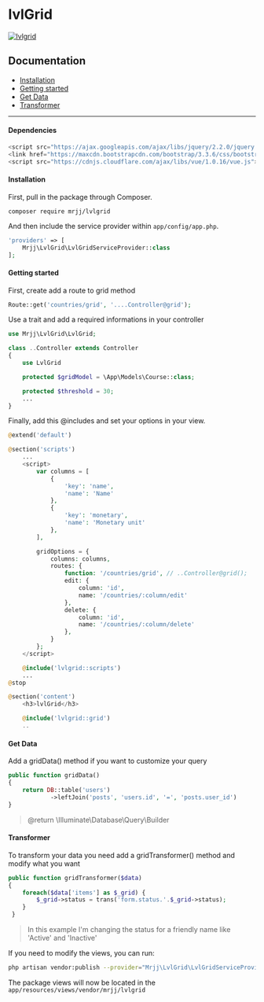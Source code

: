 # lvlGrid

<a href="https://github.com/marcosrjjunior/lvlgrid/"><img src="https://cloud.githubusercontent.com/assets/5287262/13515471/50e314fe-e190-11e5-85fb-3bf3cf9b6129.jpg" alt="lvlgrid"></a>

## Documentation
 * [Installation](#installation) 
 * [Getting started](#getting-started) 
 * [Get Data](#get-data) 
 * [Transformer](#transformer) 

___
#### Dependencies  

```js  
<script src="https://ajax.googleapis.com/ajax/libs/jquery/2.2.0/jquery.min.js"></script>
<link href="https://maxcdn.bootstrapcdn.com/bootstrap/3.3.6/css/bootstrap.min.css">
<script src="https://cdnjs.cloudflare.com/ajax/libs/vue/1.0.16/vue.js"></script>
```  
  
#### Installation

First, pull in the package through Composer.

`composer require mrjj/lvlgrid`

And then include the service provider within `app/config/app.php`.

```php
'providers' => [
    Mrjj\LvlGrid\LvlGridServiceProvider::class
];
```

#### Getting started

First, create add a route to grid method

```php
Route::get('countries/grid', '....Controller@grid');
```  

Use a trait and add a required informations in your controller

```php  
use Mrjj\LvlGrid\LvlGrid;

class ..Controller extends Controller
{
    use LvlGrid

    protected $gridModel = \App\Models\Course::class;

    protected $threshold = 30;  
    ...
}

```

Finally, add this @includes and set your options in your view.

```php  
@extend('default')

@section('scripts')
    ...
    <script>
        var columns = [
            {
                'key': 'name',
                'name': 'Name'
            },
            {
                'key': 'monetary',
                'name': 'Monetary unit'
            },  
        ],

        gridOptions = {
            columns: columns,
            routes: {
                function: '/countries/grid', // ..Controller@grid();
                edit: {
                    column: 'id',
                    name: '/countries/:column/edit' 
                },
                delete: {
                    column: 'id',
                    name: '/countries/:column/delete'
                },
            }
        };
    </script>

    @include('lvlgrid::scripts')
    ...
@stop

@section('content')
    <h3>lvlGrid</h3>

    @include('lvlgrid::grid')  
    ..
```  

#### Get Data
Add a gridData() method if you want to customize your query

```php
public function gridData()
{
    return DB::table('users')
            ->leftJoin('posts', 'users.id', '=', 'posts.user_id')
}
```
> @return \Illuminate\Database\Query\Builder

#### Transformer

To transform your data you need add a gridTransformer() method and modify what you want
```php  
public function gridTransformer($data)
{
    foreach($data['items'] as $_grid) {
        $_grid->status = trans('form.status.'.$_grid->status);
    }
 }
```
> In this example I'm changing the status for a friendly name like 'Active' and 'Inactive'  

If you need to modify the views, you can run:

```bash
php artisan vendor:publish --provider="Mrjj\LvlGrid\LvlGridServiceProvider"
```

The package views will now be located in the `app/resources/views/vendor/mrjj/lvlgrid`
